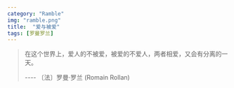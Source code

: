 ```yaml
---
category: "Ramble"
img: "ramble.png"
title:  "爱与被爱"
tags: [罗曼罗兰]
---
```

> 在这个世界上，爱人的不被爱，被爱的不爱人，两者相爱，又会有分离的一天。
>
> ---- 〔法〕罗曼·罗兰 (Romain Rollan)
<!--[quote, 罗曼·罗兰, Romain Rolland]
____
在这个世界上，爱人的不被爱，被爱的不爱人，两者相爱，又会有分离的一天。
____-->